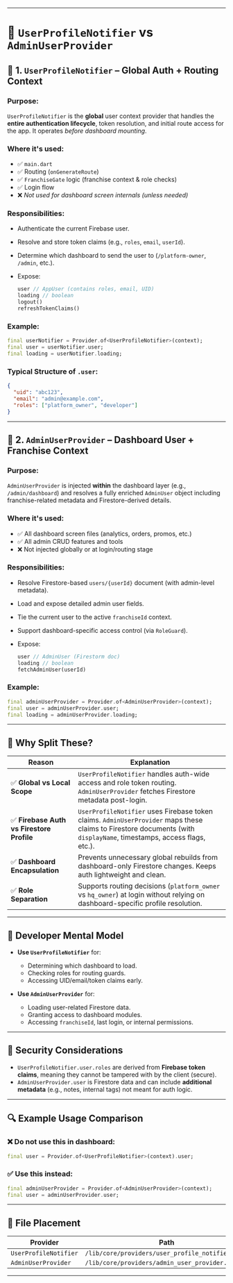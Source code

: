 

---

# 📒 `UserProfileNotifier` vs `AdminUserProvider`

## 🔹 1. `UserProfileNotifier` – Global Auth + Routing Context

### Purpose:

`UserProfileNotifier` is the **global** user context provider that handles the **entire authentication lifecycle**, token resolution, and initial route access for the app. It operates *before dashboard mounting*.

### Where it's used:

* ✅ `main.dart`
* ✅ Routing (`onGenerateRoute`)
* ✅ `FranchiseGate` logic (franchise context & role checks)
* ✅ Login flow
* ❌ *Not used for dashboard screen internals (unless needed)*

### Responsibilities:

* Authenticate the current Firebase user.
* Resolve and store token claims (e.g., `roles`, `email`, `userId`).
* Determine which dashboard to send the user to (`/platform-owner`, `/admin`, etc.).
* Expose:

  ```dart
  user // AppUser (contains roles, email, UID)
  loading // boolean
  logout()
  refreshTokenClaims()
  ```

### Example:

```dart
final userNotifier = Provider.of<UserProfileNotifier>(context);
final user = userNotifier.user;
final loading = userNotifier.loading;
```

### Typical Structure of `.user`:

```json
{
  "uid": "abc123",
  "email": "admin@example.com",
  "roles": ["platform_owner", "developer"]
}
```

---

## 🔹 2. `AdminUserProvider` – Dashboard User + Franchise Context

### Purpose:

`AdminUserProvider` is injected **within** the dashboard layer (e.g., `/admin/dashboard`) and resolves a fully enriched `AdminUser` object including franchise-related metadata and Firestore-derived details.

### Where it's used:

* ✅ All dashboard screen files (analytics, orders, promos, etc.)
* ✅ All admin CRUD features and tools
* ❌ Not injected globally or at login/routing stage

### Responsibilities:

* Resolve Firestore-based `users/{userId}` document (with admin-level metadata).
* Load and expose detailed admin user fields.
* Tie the current user to the active `franchiseId` context.
* Support dashboard-specific access control (via `RoleGuard`).
* Expose:

  ```dart
  user // AdminUser (Firestorm doc)
  loading // boolean
  fetchAdminUser(userId)
  ```

### Example:

```dart
final adminUserProvider = Provider.of<AdminUserProvider>(context);
final user = adminUserProvider.user;
final loading = adminUserProvider.loading;
```

---

## 🔁 Why Split These?

| Reason                                   | Explanation                                                                                                                                                          |
| ---------------------------------------- | -------------------------------------------------------------------------------------------------------------------------------------------------------------------- |
| ✅ **Global vs Local Scope**              | `UserProfileNotifier` handles auth-wide access and role token routing. `AdminUserProvider` fetches Firestore metadata post-login.                                    |
| ✅ **Firebase Auth vs Firestore Profile** | `UserProfileNotifier` uses Firebase token claims. `AdminUserProvider` maps these claims to Firestore documents (with `displayName`, timestamps, access flags, etc.). |
| ✅ **Dashboard Encapsulation**            | Prevents unnecessary global rebuilds from dashboard-only Firestore changes. Keeps auth lightweight and clean.                                                        |
| ✅ **Role Separation**                    | Supports routing decisions (`platform_owner` vs `hq_owner`) at login without relying on dashboard-specific profile resolution.                                       |

---

## 🧠 Developer Mental Model

* **Use `UserProfileNotifier`** for:

  * Determining which dashboard to load.
  * Checking roles for routing guards.
  * Accessing UID/email/token claims early.

* **Use `AdminUserProvider`** for:

  * Loading user-related Firestore data.
  * Granting access to dashboard modules.
  * Accessing `franchiseId`, last login, or internal permissions.

---

## 🔐 Security Considerations

* `UserProfileNotifier.user.roles` are derived from **Firebase token claims**, meaning they cannot be tampered with by the client (secure).
* `AdminUserProvider.user` is Firestore data and can include **additional metadata** (e.g., notes, internal tags) not meant for auth logic.

---

## 🔍 Example Usage Comparison

### ❌ Do not use this in dashboard:

```dart
final user = Provider.of<UserProfileNotifier>(context).user;
```

### ✅ Use this instead:

```dart
final adminUserProvider = Provider.of<AdminUserProvider>(context);
final user = adminUserProvider.user;
```

---

## 📁 File Placement

| Provider              | Path                                             |
| --------------------- | ------------------------------------------------ |
| `UserProfileNotifier` | `/lib/core/providers/user_profile_notifier.dart` |
| `AdminUserProvider`   | `/lib/core/providers/admin_user_provider.dart`   |

---